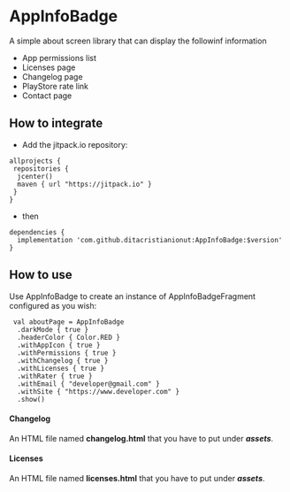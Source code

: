 

# AppInfoBadge

A simple about screen library that can display the followinf information
 - App permissions list
 - Licenses page
 - Changelog page
 - PlayStore rate link
 - Contact page

## How to integrate
- Add the jitpack.io repository:
```
allprojects {
 repositories {
  jcenter() 
  maven { url "https://jitpack.io" }
 } 
}
```
- then
```
dependencies { 
  implementation 'com.github.ditacristianionut:AppInfoBadge:$version'
}
```

## How to use
Use AppInfoBadge to create an instance of AppInfoBadgeFragment configured as you wish:
```
 val aboutPage = AppInfoBadge  
  .darkMode { true }  
  .headerColor { Color.RED }  
  .withAppIcon { true }  
  .withPermissions { true }  
  .withChangelog { true }  
  .withLicenses { true }  
  .withRater { true }  
  .withEmail { "developer@gmail.com" }  
  .withSite { "https://www.developer.com" }
  .show()
```

#### Changelog
An HTML file named **changelog.html** that you have to put under ***assets***.
#### Licenses
An HTML file named **licenses.html** that you have to put under ***assets***.

